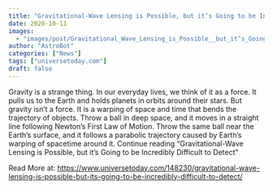 ```yaml
---
title: "Gravitational-Wave Lensing is Possible, but it’s Going to be Incredibly Difficult to Detect"
date: 2020-10-11
images:
  - "images/post/Gravitational_Wave_Lensing_is_Possible__but_it’s_Going_to_be_Incredibly_Difficult_to_Detect.jpg"
author: "AstroBot"
categories: ["News"]
tags: ["universetoday.com"]
draft: false
---
```


 Gravity is a strange thing. In our everyday lives, we think of it as a force. It pulls us to the Earth and holds planets in orbits around their stars. But gravity isn’t a force. It is a warping of space and time that bends the trajectory of objects. Throw a ball in deep space, and it moves in a straight line following Newton’s First Law of Motion. Throw the same ball near the Earth’s surface, and it follows a parabolic trajectory caused by Earth’s warping of spacetime around it. Continue reading “Gravitational-Wave Lensing is Possible, but it’s Going to be Incredibly Difficult to Detect” 

Read More at: https://www.universetoday.com/148230/gravitational-wave-lensing-is-possible-but-its-going-to-be-incredibly-difficult-to-detect/
